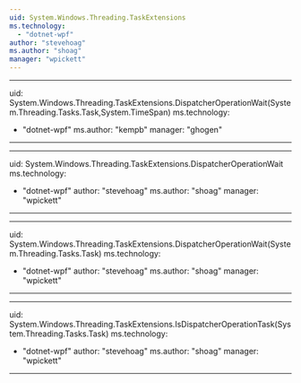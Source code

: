 ```yaml
---
uid: System.Windows.Threading.TaskExtensions
ms.technology: 
  - "dotnet-wpf"
author: "stevehoag"
ms.author: "shoag"
manager: "wpickett"
---
```


---
uid: System.Windows.Threading.TaskExtensions.DispatcherOperationWait(System.Threading.Tasks.Task,System.TimeSpan)
ms.technology: 
  - "dotnet-wpf"
ms.author: "kempb"
manager: "ghogen"
---

---
uid: System.Windows.Threading.TaskExtensions.DispatcherOperationWait
ms.technology: 
  - "dotnet-wpf"
author: "stevehoag"
ms.author: "shoag"
manager: "wpickett"
---

---
uid: System.Windows.Threading.TaskExtensions.DispatcherOperationWait(System.Threading.Tasks.Task)
ms.technology: 
  - "dotnet-wpf"
author: "stevehoag"
ms.author: "shoag"
manager: "wpickett"
---

---
uid: System.Windows.Threading.TaskExtensions.IsDispatcherOperationTask(System.Threading.Tasks.Task)
ms.technology: 
  - "dotnet-wpf"
author: "stevehoag"
ms.author: "shoag"
manager: "wpickett"
---

